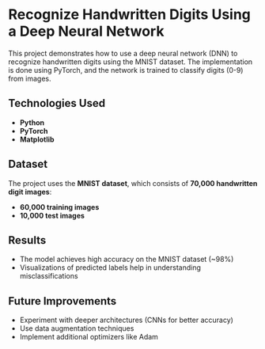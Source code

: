# Recognize Handwritten Digits Using a Deep Neural Network

This project demonstrates how to use a deep neural network (DNN) to recognize handwritten digits using the MNIST dataset. The implementation is done using PyTorch, and the network is trained to classify digits (0-9) from images.

## Technologies Used
- **Python**
- **PyTorch**
- **Matplotlib**

## Dataset
The project uses the **MNIST dataset**, which consists of **70,000 handwritten digit images**:
- **60,000 training images**
- **10,000 test images**

## Results
- The model achieves high accuracy on the MNIST dataset (~98%)
- Visualizations of predicted labels help in understanding misclassifications

## Future Improvements
- Experiment with deeper architectures (CNNs for better accuracy)
- Use data augmentation techniques
- Implement additional optimizers like Adam

